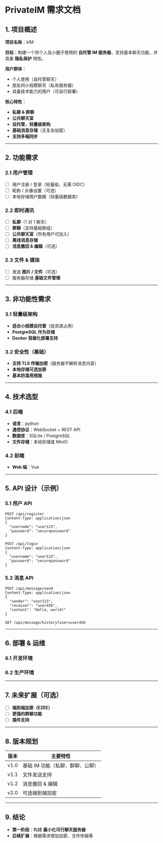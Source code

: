 # PrivateIM 需求文档

## 1. 项目概述
**项目名称**：kIM

**目标**：构建一个供个人及小圈子使用的 **自托管 IM 服务器**，支持基本聊天功能，并具备 **隐私保护** 特性。

**用户群体**：
- 个人使用（自托管聊天）
- 朋友间小规模聊天（私有服务器）
- 具备技术能力的用户（可自行部署）

**核心特性**：
- **私聊 & 群聊**
- **公共聊天室**
- **自托管，轻量级架构**
- **基础消息存储**（无复杂加密）
- **支持多端同步**

---

## 2. 功能需求

### 2.1 用户管理
- [ ] 用户注册 / 登录（轻量级，无需 OIDC）
- [ ] 昵称 / 头像设置（可选）
- [ ] 本地存储用户数据（轻量级数据库）

### 2.2 即时通讯
- [ ] **私聊**（1 对 1 聊天）
- [ ] **群聊**（支持基础群组）
- [ ] **公共聊天室**（所有用户可加入）
- [ ] **离线消息存储**
- [ ] **消息撤回 & 编辑**（可选）

### 2.3 文件 & 媒体
- [ ] 发送 **图片 / 文件**（可选）
- [ ] 服务器存储 **基础文件管理**

---

## 3. 非功能性需求

### 3.1 轻量级架构
- **适合小规模自托管**（低资源占用）
- **PostgreSQL 作为存储**
- **Docker 容器化部署支持**

### 3.2 安全性（基础）
- **支持 TLS 传输加密**（服务器不解析消息内容）
- **本地存储可选加密**
- **基本防滥用措施**

---

## 4. 技术选型

### 4.1 后端
- **语言**：python
- **通信协议**：WebSocket + REST API
- **数据库**：SQLite / PostgreSQL
- **文件存储**：本地存储或 MinIO

### 4.2 前端
- **Web 端**：Vue

---

## 5. API 设计（示例）

### 5.1 用户 API
```http
POST /api/register
Content-Type: application/json
{
  "username": "user123",
  "password": "securepassword"
}
```
```http
POST /api/login
Content-Type: application/json
{
  "username": "user123",
  "password": "securepassword"
}
```

### 5.2 消息 API
```http
POST /api/message/send
Content-Type: application/json
{
  "sender": "user123",
  "receiver": "user456",
  "content": "Hello, world!"
}
```
```http
GET /api/message/history?user=user456
```

---

## 6. 部署 & 运维

### 6.1 开发环境

### 6.2 生产环境

---

## 7. 未来扩展（可选）
- [ ] **端到端加密（E2EE）**
- [ ] **更强的群聊功能**
- [ ] **插件支持**

---

## 8. 版本规划
| 版本 | 主要特性 |
|------|-------------------------|
| v1.0 | 基础 IM 功能（私聊、群聊、公聊） |
| v1.1 | 文件发送支持 |
| v1.2 | 消息撤回 & 编辑 |
| v2.0 | 可选端到端加密 |

---

## 9. 结论
- **第一阶段**：构建 **最小化可行聊天服务器**
- **后续扩展**：根据需求增加加密、文件传输等
